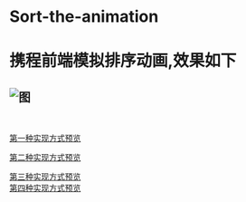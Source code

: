 # Sort-the-animation
# 携程前端模拟排序动画,效果如下
![图](https://user-gold-cdn.xitu.io/2018/9/5/165a9b666b23e820?w=750&amp;h=120&amp;f=gif&amp;s=1675334)
---

<br>

[第一种实现方式预览](https://dcpnonstop.github.io/Sort-the-animation/paixu.html)
<br>

[第二种实现方式预览](https://dcpnonstop.github.io/Sort-the-animation/paixu1.html)
<br>

[第三种实现方式预览](https://dcpnonstop.github.io/Sort-the-animation/paixu2.html)
<br>
[第四种实现方式预览](https://dcpnonstop.github.io/Sort-the-animation/paixu3.html)
